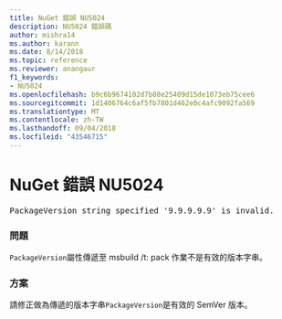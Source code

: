 ```yaml
---
title: NuGet 錯誤 NU5024
description: NU5024 錯誤碼
author: mishra14
ms.author: karann
ms.date: 8/14/2018
ms.topic: reference
ms.reviewer: anangaur
f1_keywords:
- NU5024
ms.openlocfilehash: b9c6b9674102d7b88e25409d15de1073eb75cee6
ms.sourcegitcommit: 1d1406764c6af5fb7801d462e0c4afc9092fa569
ms.translationtype: MT
ms.contentlocale: zh-TW
ms.lasthandoff: 09/04/2018
ms.locfileid: "43546715"
---
```

# <a name="nuget-error-nu5024"></a>NuGet 錯誤 NU5024
<pre>PackageVersion string specified '9.9.9.9.9' is invalid.</pre>

### <a name="issue"></a>問題

`PackageVersion`屬性傳遞至 msbuild /t: pack 作業不是有效的版本字串。


### <a name="solution"></a>方案

請修正做為傳遞的版本字串`PackageVersion`是有效的 SemVer 版本。

